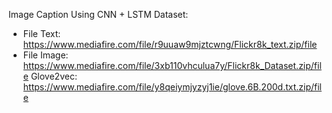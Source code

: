 Image Caption
Using CNN + LSTM
Dataset:
- File Text: https://www.mediafire.com/file/r9uuaw9mjztcwng/Flickr8k_text.zip/file
- File Image: https://www.mediafire.com/file/3xb110vhculua7y/Flickr8k_Dataset.zip/file
Glove2vec: https://www.mediafire.com/file/y8qeiymjyzyj1ie/glove.6B.200d.txt.zip/file

